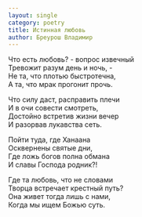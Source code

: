 ```yaml
---
layout: single
category: poetry
title: Истинная любовь
author: Бреурош Владимир
---
```


Что есть любовь? - вопрос извечный  
Тревожит разум день и ночь, -  
Не та, что плотью быстротечна,  
А та, что мрак прогонит прочь.  

Что силу даст, расправить плечи  
И в очи совести смотреть,  
Достойно встретив жизни вечер  
И разорвав лукавства сеть.  

Пойти туда, где Ханаана  
Осквернены святые дни,  
Где ложь богов полна обмана  
И славы Господа родник?!  

Где та любовь, что не словами  
Творца встречает крестный путь?  
Она живет тогда лишь с нами,  
Когда мы ищем Божью суть.  
